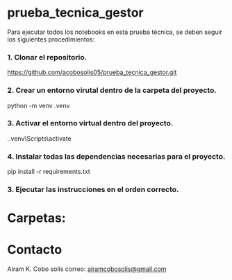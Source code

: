 # prueba_tecnica_gestor

Para ejecutar todos los notebooks en esta prueba técnica, se deben seguir los siguientes procedimientos:

### 1. Clonar el repositorio.
https://github.com/acobosolis05/prueba_tecnica_gestor.git

### 2. Crear un entorno virutal dentro de la carpeta del proyecto.
python -m venv .venv

### 3. Activar el entorno virtual dentro del proyecto.
.\.venv\Scripts\activate
### 4. Instalar todas las dependencias necesarias para el proyecto.
pip install -r requirements.txt
### 3. Ejecutar las instrucciones en el orden correcto.


# Carpetas:

# Contacto

Airam K. Cobo solis
correo: airamcobosolis@gmail.com